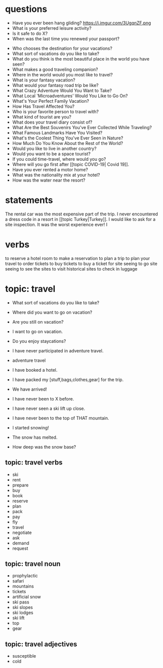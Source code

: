 # questions
- Have you ever been hang gliding?
https://i.imgur.com/3UgqnZF.png
- What is your preferred leisure activity?
- Is it safe to do X?
- When was the last time you renewed your passport?
* Who chooses the destination for your vacations?
* What sort of vacations do you like to take?
* What do you think is the most beautiful place in the world you have seen?
* What makes a good traveling companion?
* Where in the world would you most like to travel?
* What is your fantasy vacation?
* What would your fantasy road trip be like?
* What Crazy Adventure Would You Want to Take?
* What Local 'Microadventures' Would You Like to Go On?
* What's Your Perfect Family Vacation?
* How Has Travel Affected You?
* Who is your favorite person to travel with?
* What kind of tourist are you?
* What does your travel diary consist of?
* What Are the Best Souvenirs You've Ever Collected While Traveling?
* What Famous Landmarks Have You Visited?
* What's the Coolest Thing You've Ever Seen in Nature?
* How Much Do You Know About the Rest of the World?
* Would you like to live in another country?
* Would you want to be a space tourist?
* If you could time-travel, where would you go?
* Where will you go first after [[topic COVID-19| Covid 19]].
* Have you ever rented a motor home?
* What was the nationality mix at your hotel?
* How was the water near the resort?

# statements
The rental car was the most expensive part of the trip.
I never encountered a dress code in a resort in [[topic Turkey|Turkey]].
I would like to ask for a site inspection.
It was the worst experience ever!
I 



# verbs
to reserve a hotel room
to make a reservation
to plan a trip
to plan your travel
to order tickets
to buy tickets
to buy a ticket for site seeing
to go site seeing
to see the sites
to visit historical sites
to check in luggage


# topic: travel
* What sort of vacations do you like to take?
* Where did you want to go on vacation?
* Are you still on vacation?
* I want to go on vacation.
* Do you enjoy staycations?

* I have never participated in adventure travel.

* adventure travel


* I have booked a hotel.
* I have packed my [stuff,bags,clothes,gear] for the trip.
* We have arrived!
* I have never been to X before.
* I have never seen a ski lift up close.
* I have never been to the top of THAT mountain.
* I started snowing!
* The snow has melted.
* How deep was the snow base?



## topic: travel verbs
* ski
* rent
* prepare
* buy
* book
* reserve
* plan
* pack
* pay
* fly
* travel
* negotiate
* ask
* demand
* request



## topic:  travel noun
* prophylactic
* safari
* mountains
* tickets
* artificial snow
* ski pass
* ski slopes
* ski lodges
* ski lift 
* top
* gear

## topic:  travel adjectives
* susceptible
* cold
